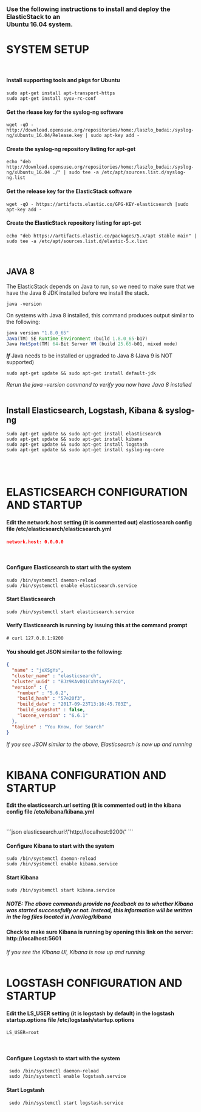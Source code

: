 ### Use the following instructions to install and deploy the ElasticStack to an<br>Ubuntu 16.04 system.  


# SYSTEM SETUP 
</br>

#### Install supporting tools and pkgs for Ubuntu
```
sudo apt-get install apt-transport-https
sudo apt-get install sysv-rc-conf
```

#### Get the rlease key for the syslog-ng software
```
wget -qO - http://download.opensuse.org/repositories/home:/laszlo_budai:/syslog-ng/xUbuntu_16.04/Release.key | sudo apt-key add -
```

#### Create the syslog-ng repository listing for apt-get
```
echo "deb http://download.opensuse.org/repositories/home:/laszlo_budai:/syslog-ng/xUbuntu_16.04 ./" | sudo tee -a /etc/apt/sources.list.d/syslog-ng.list
```

#### Get the release key for the ElasticStack software
```
wget -qO - https://artifacts.elastic.co/GPG-KEY-elasticsearch |sudo apt-key add -
```

#### Create the ElasticStack repository listing for apt-get
```
echo "deb https://artifacts.elastic.co/packages/5.x/apt stable main" | sudo tee -a /etc/apt/sources.list.d/elastic-5.x.list
```
</br>

## JAVA 8
The ElasticStack depends on Java to run, so we need to make sure that we have the Java 8 JDK installed before we install the stack.
```
java -version
```
On systems with Java 8 installed, this command produces output similar to the following:
```java
java version "1.8.0_65"
Java(TM) SE Runtime Environment (build 1.8.0_65-b17)
Java HotSpot(TM) 64-Bit Server VM (build 25.65-b01, mixed mode)
```
***If*** Java needs to be installed or upgraded to Java 8 (Java 9 is NOT supported)
```
sudo apt-get update && sudo apt-get install default-jdk
```
*Rerun the java -version command to verify you now have Java 8 installed*
</br>
</br>

## Install Elasticsearch, Logstash, Kibana & syslog-ng
 ```
 sudo apt-get update && sudo apt-get install elasticsearch 
 sudo apt-get update && sudo apt-get install kibana 
 sudo apt-get update && sudo apt-get install logstash 
 sudo apt-get update && sudo apt-get install syslog-ng-core
 ```
</br>
</br>



# ELASTICSEARCH CONFIGURATION AND STARTUP

#### Edit the network.host setting (it is commented out) elasticsearch config file /etc/elasticsearch/elasticsearch.yml </br>
```json
network.host: 0.0.0.0
```
</br>

#### Configure Elasticsearch to start with the system
```
sudo /bin/systemctl daemon-reload
sudo /bin/systemctl enable elasticsearch.service
```

#### Start Elasticsearch
```
sudo /bin/systemctl start elasticsearch.service
```

#### Verify Elasticsearch is running by issuing this at the command prompt
```
# curl 127.0.0.1:9200
```
#### You should get JSON similar to the following:
```json
{
  "name" : "jeXSgYs",
  "cluster_name" : "elasticsearch",
  "cluster_uuid" : "BJz9KAv0QiCxhtsayKFZcQ",
  "version" : {
    "number" : "5.6.2",
    "build_hash" : "57e20f3",
    "build_date" : "2017-09-23T13:16:45.703Z",
    "build_snapshot" : false,
    "lucene_version" : "6.6.1"
  },
  "tagline" : "You Know, for Search"
}
```
*If you see JSON similar to the above, Elasticsearch is now up and running*
</br>
</br>


# KIBANA CONFIGURATION AND STARTUP
#### Edit the elasticsearch.url setting (it is commented out) in the kibana config file /etc/kibana/kibana.yml 
</br>
```json
     elasticsearch.url:\"http://localhost:9200\"
```
</br>

#### Configure Kibana to start with the system
```
sudo /bin/systemctl daemon-reload
sudo /bin/systemctl enable kibana.service
```

#### Start Kibana
```
sudo /bin/systemctl start kibana.service
```

##### NOTE: The above commands provide no feedback as to whether Kibana was started successfully or not. Instead, this information will be written in the log files located in /var/log/kibana

#### Check to make sure Kibana is running by opening this link on the server: http://localhost:5601

*If you see the Kibana UI, Kibana is now up and running*
</br>
</br>


# LOGSTASH CONFIGURATION AND STARTUP
#### Edit the LS_USER setting (it is logstash by default) in the logstash startup.options file /etc/logstash/startup.options 
```python
LS_USER=root
```
</br>

#### Configure Logstash to start with the system
     sudo /bin/systemctl daemon-reload
     sudo /bin/systemctl enable logstash.service

#### Start Logstash
     sudo /bin/systemctl start logstash.service

